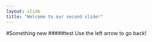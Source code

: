 ```yaml
---
layout: slide
title: "Welcome to our second slide!"
---
```

#Something new
#####test
Use the left arrow to go back!
